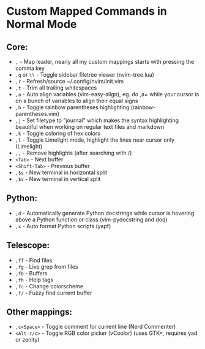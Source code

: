 # Custom Mapped Commands in Normal Mode

## Core:

- `,` - Map leader, nearly all my custom mappings starts with pressing the comma key
- `,q` or `\\` - Toggle sidebar filetree viewer (nvim-tree.lua)
- `,r` - Refresh/source ~/.config/nvim/init.vim
- `,t` - Trim all trailing whitespaces
- `,a` - Auto align variables (vim-easy-align), eg. do ,a= while your cursor is on a bunch of variables to align their equal signs
- `,h` - Toggle rainbow parentheses highlighting (rainbow-parentheses.vim)
- `,j` - Set filetype to "journal" which makes the syntax highlighting beautiful when working on regular text files and markdown
- `,k` - Toggle coloring of hex colors
- `,l` - Toggle Limelight mode, highlight the lines near cursor only (Limelight)
- `,,` - Remove highlights (after searching with /)
- `<Tab>` - Next buffer
- `<Shift-Tab>` - Previous buffer
- `,$s` - New terminal in horizontal split
- `,$v` - New terminal in vertical split

## Python:

- `,d` - Automatically generate Python docstrings while cursor is hovering above a Python function or class (vim-pydocstring and doq)
- `,x` - Auto format Python scripts (yapf)

## Telescope:

- `,ff` - Find files
- `,fg` - Live grep from files
- `,fb` - Buffers
- `,fh` - Help tags
- `,fc` - Change colorscheme
- `,f/` - Fuzzy find current buffer

## Other mappings:

- `,c<Space>` - Toggle comment for current line (Nerd Commenter)
- `<Alt-r/c>` - Toggle RGB color picker (vCoolor) (uses GTK+, requires yad or zenity)
